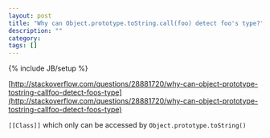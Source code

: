 ```yaml
---
layout: post
title: "Why can Object.prototype.toString.call(foo) detect foo's type?"
description: ""
category: 
tags: []
---
```

{% include JB/setup %}

[http://stackoverflow.com/questions/28881720/why-can-object-prototype-tostring-callfoo-detect-foos-type](http://stackoverflow.com/questions/28881720/why-can-object-prototype-tostring-callfoo-detect-foos-type)

`[[Class]]` which only can be accessed by `Object.prototype.toString()`